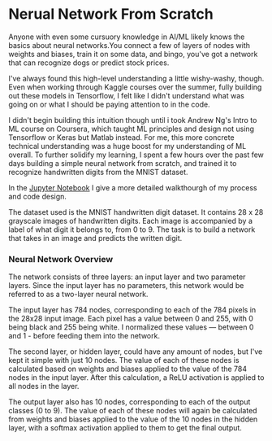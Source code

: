 # Nerual Network From Scratch

Anyone with even some cursuory knowledge in AI/ML likely knows the basics about neural networks.You connect a few of layers of nodes with weights and biases, train it on some data, and bingo, you've got a network that can recognize dogs or predict stock prices.

I've always found this high-level understanding a little wishy-washy, though. Even when working through Kaggle courses over the summer, fully building out these models in Tensorflow, I felt like I didn't understand what was going on or what I should be paying attention to in the code.

I didn't begin building this intuition though until i took Andrew Ng's Intro to ML course on Coursera, which taught ML principles and design not using Tensorflow or Keras but Matlab instead. For me, this more concrete technical understanding was a huge boost for my understanding of ML overall. To further solidify my learning, I spent a few hours over the past few days building a simple neural network from scratch, and trained it to recognize handwritten digits from the MNIST dataset.

In the [Jupyter Notebook](NN&#32from&#32scratch.ipynb) I give a more detailed walkthourgh of my process and code design. 

The dataset used is the MNIST handwritten digit dataset. It contains 28 x 28 grayscale images of handwritten digits. Each image is accompanied by a label of what digit it belongs to, from 0 to 9. The task is to build a network that takes in an image and predicts the written digit.

### Neural Network Overview
The network consists of three layers: an input layer and two parameter layers. Since the input layer has no parameters, this network would be referred to as a two-layer neural network.

The input layer has 784 nodes, corresponding to each of the 784 pixels in the 28x28 input image. Each pixel has a value between 0 and 255, with 0 being black and 255 being white. I normalized these values — between 0 and 1 - before feeding them into the network.

The second layer, or hidden layer, could have any amount of nodes, but I've kept it simple with just 10 nodes. The value of each of these nodes is calculated based on weights and biases applied to the value of the 784 nodes in the input layer. After this calculation, a ReLU activation is applied to all nodes in the layer.

The output layer also has 10 nodes, corresponding to each of the output classes (0 to 9). The value of each of these nodes will again be calculated from weights and biases applied to the value of the 10 nodes in the hidden layer, with a softmax activation applied to them to get the final output.